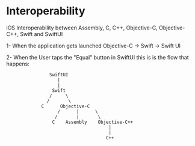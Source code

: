 # Interoperability
iOS Interoperability between Assembly, C, C++, Objective-C, Objective-C++, Swift and SwiftUI

1- When the application gets launched
Objective-C -> Swift -> Swift UI


2- When the User taps the "Equal" button in SwiftUI this is is the flow that happens:

                    SwiftUI
                       |
                       |
                     Swift
                    /     \
                   /       \
                 C      Objective-C
                       /      |      \
                      /       |       \
                     C    Assembly    Objective-C++
                                          |
                                          |
                                         C++
